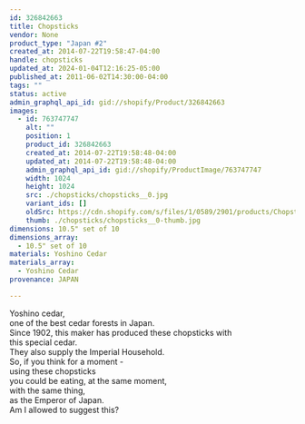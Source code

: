 ```yaml
---
id: 326842663
title: Chopsticks
vendor: None
product_type: "Japan #2"
created_at: 2014-07-22T19:58:47-04:00
handle: chopsticks
updated_at: 2024-01-04T12:16:25-05:00
published_at: 2011-06-02T14:30:00-04:00
tags: ""
status: active
admin_graphql_api_id: gid://shopify/Product/326842663
images:
  - id: 763747747
    alt: ""
    position: 1
    product_id: 326842663
    created_at: 2014-07-22T19:58:48-04:00
    updated_at: 2014-07-22T19:58:48-04:00
    admin_graphql_api_id: gid://shopify/ProductImage/763747747
    width: 1024
    height: 1024
    src: ./chopsticks/chopsticks__0.jpg
    variant_ids: []
    oldSrc: https://cdn.shopify.com/s/files/1/0589/2901/products/Chopsticks.jpeg?v=1406073528
    thumb: ./chopsticks/chopsticks__0-thumb.jpg
dimensions: 10.5" set of 10
dimensions_array:
  - 10.5" set of 10
materials: Yoshino Cedar
materials_array:
  - Yoshino Cedar
provenance: JAPAN

---
```


Yoshino cedar,  
one of the best cedar forests in Japan.  
Since 1902, this maker has produced these chopsticks with  
this special cedar.  
They also supply the Imperial Household.  
So, if you think for a moment -  
using these chopsticks  
you could be eating, at the same moment,  
with the same thing,  
as the Emperor of Japan.  
Am I allowed to suggest this?
